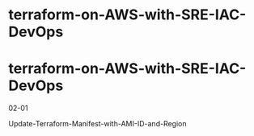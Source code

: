 # terraform-on-AWS-with-SRE-IAC-DevOps
# terraform-on-AWS-with-SRE-IAC-DevOps



02-01

Update-Terraform-Manifest-with-AMI-ID-and-Region
